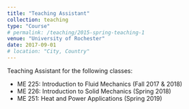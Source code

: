 ```yaml
---
title: "Teaching Assistant"
collection: teaching
type: "Course"
# permalink: /teaching/2015-spring-teaching-1
venue: "University of Rochester"
date: 2017-09-01
# location: "City, Country"
---
```


Teaching Assistant for the following classes:
- ME 225: Introduction to Fluid Mechanics (Fall 2017 & 2018)
- ME 226: Introduction to Solid Mechanics (Spring 2018)
- ME 251: Heat and Power Applications (Spring 2019)
